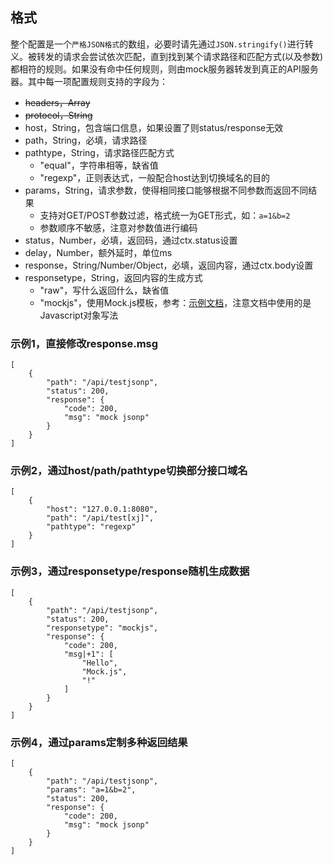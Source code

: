 ## 格式

整个配置是一个`严格JSON格式`的数组，必要时请先通过`JSON.stringify()`进行转义。被转发的请求会尝试依次匹配，直到找到某个请求路径和匹配方式(以及参数)都相符的规则。如果没有命中任何规则，则由mock服务器转发到真正的API服务器。其中每一项配置规则支持的字段为：
- ~~headers，Array~~
- ~~protocol，String~~
- host，String，包含端口信息，如果设置了则status/response无效
- path，String，必填，请求路径
- pathtype，String，请求路径匹配方式
    - "equal"，字符串相等，缺省值
    - "regexp"，正则表达式，一般配合host达到切换域名的目的
- params，String，请求参数，使得相同接口能够根据不同参数而返回不同结果
    - 支持对GET/POST参数过滤，格式统一为GET形式，如：`a=1&b=2`
    - 参数顺序不敏感，注意对参数值进行编码
- status，Number，必填，返回码，通过ctx.status设置
- delay，Number，额外延时，单位ms
- response，String/Number/Object，必填，返回内容，通过ctx.body设置
- responsetype，String，返回内容的生成方式
    - "raw"，写什么返回什么，缺省值
    - "mockjs"，使用Mock.js模板，参考：[示例文档](http://mockjs.com/examples.html)，注意文档中使用的是Javascript对象写法

### 示例1，直接修改response.msg

```
[
    {
        "path": "/api/testjsonp",
        "status": 200,
        "response": {
            "code": 200,
            "msg": "mock jsonp"
        }
    }
]
```

### 示例2，通过host/path/pathtype切换部分接口域名

```
[
    {
        "host": "127.0.0.1:8080",
        "path": "/api/test[xj]",
        "pathtype": "regexp"
    }
]
```
### 示例3，通过responsetype/response随机生成数据

```
[
    {
        "path": "/api/testjsonp",
        "status": 200,
        "responsetype": "mockjs",
        "response": {
            "code": 200,
            "msg|+1": [
                "Hello",
                "Mock.js",
                "!"
            ]
        }
    }
]
```

### 示例4，通过params定制多种返回结果

```
[
    {
        "path": "/api/testjsonp",
        "params": "a=1&b=2",
        "status": 200,
        "response": {
            "code": 200,
            "msg": "mock jsonp"
        }
    }
]
```
